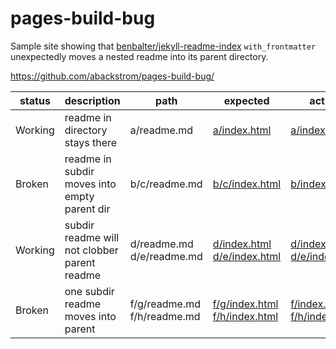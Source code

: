 # pages-build-bug

Sample site showing that [benbalter/jekyll-readme-index](https://github.com/benbalter/jekyll-readme-index) `with_frontmatter` unexpectedly moves a nested readme into its parent directory.

https://github.com/abackstrom/pages-build-bug/

<table>
<thead>
<tr>
<th>status</th>
<th>description</th>
<th>path</th>
<th>expected</th>
<th>actual</th>
</tr>
</thead>
<tbody>
<tr>
<td>Working</td>
<td>readme in directory stays there</td>
<td nowrap>a/readme.md</td>
<td nowrap><a href="a/index.html">a/index.html</a></td>
<td nowrap><a href="a/index.html">a/index.html</a></td>
</tr>
<tr>
<td>Broken</td>
<td>readme in subdir moves into empty parent dir</td>
<td nowrap>b/c/readme.md</td>
<td nowrap><a href="b/c/index.html">b/c/index.html</a></td>
<td nowrap><a href="b/index.html">b/index.html</a></td>
</tr>
<tr>
<td>Working</td>
<td>subdir readme will not clobber parent readme</td>
<td nowrap>d/readme.md<br>d/e/readme.md</td>
<td nowrap><a href="d/index.html">d/index.html</a><br><a href="d/e/index.html">d/e/index.html</a></td>
<td nowrap><a href="d/index.html">d/index.html</a><br><a href="d/e/index.html">d/e/index.html</a></td>
</tr>
<tr>
<td>Broken</td>
<td>one subdir readme moves into parent</td>
<td nowrap>f/g/readme.md<br>f/h/readme.md</td>
<td nowrap><a href="f/g/index.html">f/g/index.html</a><br><a href="f/h/index.html">f/h/index.html</a></td>
<td nowrap><a href="f/index.html">f/index.html</a><br><a href="f/h/index.html">f/h/index.html</a></td>
</tr>
</tbody>
</table>


